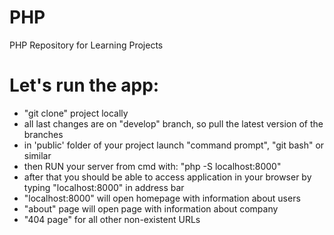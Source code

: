 # PHP
PHP Repository for Learning Projects

# Let's run the app:

- "git clone" project locally
- all last changes are on "develop" branch, so pull the latest version of the branches 
- in 'public' folder of your project launch "command prompt", "git bash" or similar
- then RUN your server from cmd with: "php -S localhost:8000"
- after that you should be able to access application in your browser by typing "localhost:8000" in address bar
- "localhost:8000" will open homepage with information about users
- "about" page will open page with information about company
- "404 page" for all other non-existent URLs